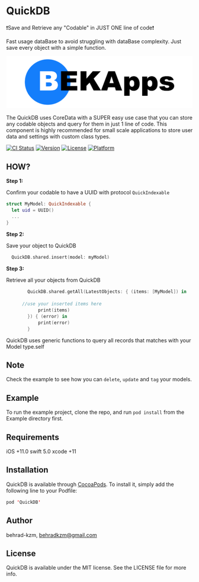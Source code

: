 # QuickDB

❗️Save and Retrieve any "Codable" in JUST ONE line of code❗️

Fast usage dataBase to avoid struggling with dataBase complexity. Just save every object with a simple function.

<img src="https://github.com/behrad-kzm/BEKDesing/blob/master/Images/BEKHeader.png">

The QuickDB uses CoreData with a SUPER easy use case that you can store any codable objects and query for them in just 1 line of code.
This component is highly recommended for small scale applications to store user data and settings with custom class types.

[![CI Status](https://img.shields.io/travis/behrad-kzm/QuickDB.svg?style=flat)](https://travis-ci.org/behrad-kzm/QuickDB)
[![Version](https://img.shields.io/cocoapods/v/QuickDB.svg?style=flat)](https://cocoapods.org/pods/QuickDB)
[![License](https://img.shields.io/cocoapods/l/QuickDB.svg?style=flat)](https://cocoapods.org/pods/QuickDB)
[![Platform](https://img.shields.io/cocoapods/p/QuickDB.svg?style=flat)](https://cocoapods.org/pods/QuickDB)

## HOW?

__Step 1:__

Confirm your codable to have a UUID with protocol `QuickIndexable`

```swift
struct MyModel: QuickIndexable {
  let uid = UUID()
  ...
}
```

__Step 2:__

Save your object to QuickDB

```swift
  QuickDB.shared.insert(model: myModel)
```

__Step 3:__

Retrieve all your objects from QuickDB

```swift
  		QuickDB.shared.getAll(LatestObjects: { (items: [MyModel]) in
      
      //use your inserted items here
			print(items)
		}) { (error) in
			print(error)
		}
```

QuickDB uses generic functions to query all records that matches with your Model type.self

## Note

Check the example to see how you can `delete`, `update` and `tag` your models.

## Example

To run the example project, clone the repo, and run `pod install` from the Example directory first.

## Requirements

iOS +11.0
swift 5.0
xcode +11

## Installation

QuickDB is available through [CocoaPods](https://cocoapods.org). To install
it, simply add the following line to your Podfile:

```swift
pod 'QuickDB'
```

## Author

behrad-kzm, behradkzm@gmail.com

## License

QuickDB is available under the MIT license. See the LICENSE file for more info.
